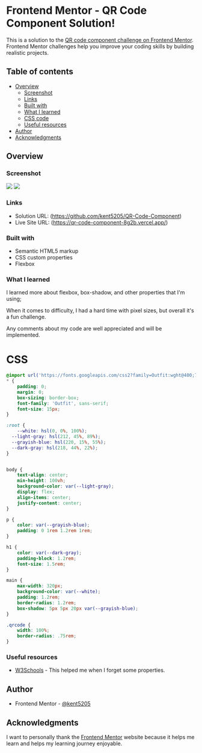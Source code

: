 
# Frontend Mentor - QR Code Component Solution!

This is a solution to the [QR code component challenge on Frontend Mentor](https://www.frontendmentor.io/challenges/qr-code-component-iux_sIO_H). Frontend Mentor challenges help you improve your coding skills by building realistic projects. 

## Table of contents

- [Overview](#overview)
  - [Screenshot](#screenshot)
  - [Links](#links)
  - [Built with](#built-with)
  - [What I learned](#what-i-learned)
  - [CSS code](#css)
  - [Useful resources](#useful-resources)
- [Author](#author)
- [Acknowledgments](#acknowledgments)


## Overview

### Screenshot

![](.images/desktop-screenshot.jpg)
![](.images/mobile-screenshot.jpg)


### Links

- Solution URL: (https://github.com/kent5205/QR-Code-Component)
- Live Site URL: (https://qr-code-component-8g2b.vercel.app/)


### Built with

- Semantic HTML5 markup
- CSS custom properties
- Flexbox


### What I learned

I learned more about flexbox, box-shadow, and other properties that I'm using;

When it comes to difficulty, I had a hard time with pixel sizes, but overall it's a fun challenge.

Any comments about my code are well appreciated and will be implemented.

# CSS
```css
@import url('https://fonts.googleapis.com/css2?family=Outfit:wght@400;700&display=swap');
* {
    padding: 0;
    margin: 0;
    box-sizing: border-box;
    font-family: 'Outfit', sans-serif;
    font-size: 15px;
}

:root {
    --white: hsl(0, 0%, 100%);
  --light-gray: hsl(212, 45%, 89%);
  --grayish-blue: hsl(220, 15%, 55%);
  --dark-gray: hsl(218, 44%, 22%);
}


body {
    text-align: center;
    min-height: 100vh;
    background-color: var(--light-gray);
    display: flex;
    align-items: center;
    justify-content: center;
}

p {
    color: var(--grayish-blue);
    padding: 0 1rem 1.2rem 1rem;
}

h1 {
    color: var(--dark-gray);
    padding-block: 1.2rem;
    font-size: 1.5rem;
}

main {
    max-width: 320px;
    background-color: var(--white);
    padding: 1.2rem;
    border-radius: 1.2rem;
    box-shadow: 5px 5px 20px var(--grayish-blue);
}

.qrcode {
    width: 100%;
    border-radius: .75rem;
}

```

### Useful resources

- [W3Schools](https://www.w3schools.com/w3css/defaulT.asp) - This helped me when I forget some properties.


## Author

- Frontend Mentor - [@kent5205](https://www.frontendmentor.io/profile/kent5205)

## Acknowledgments

I want to personally thank the [Frontend Mentor](https://www.frontendmentor.io/home) website because it helps me learn and helps my learning journey enjoyable. 